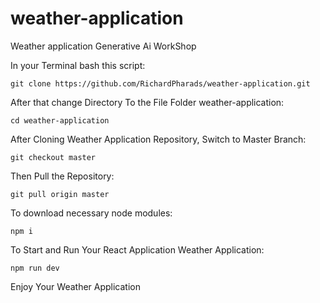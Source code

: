 # weather-application

Weather application Generative Ai WorkShop

In your Terminal bash this script: 

	git clone https://github.com/RichardPharads/weather-application.git
 
After that change Directory To the File Folder weather-application:

	cd weather-application

After Cloning Weather Application Repository, Switch to Master Branch: 

	git checkout master

Then Pull the Repository: 

  	git pull origin master
   
To download necessary node modules:

   	npm i
    
To Start and Run Your React Application Weather Application: 

    npm run dev

Enjoy Your Weather Application 

